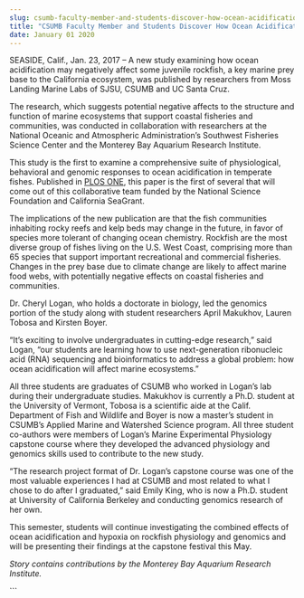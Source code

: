 ```yaml
---
slug: csumb-faculty-member-and-students-discover-how-ocean-acidification-affects-california-rockfish
title: "CSUMB Faculty Member and Students Discover How Ocean Acidification Affects California Rockfish"
date: January 01 2020
---
```


 
<p>
  SEASIDE, Calif., Jan. 23, 2017 – A new study examining how ocean acidification
  may negatively affect some juvenile rockfish, a key marine prey base to the
  California ecosystem, was published by researchers from Moss Landing Marine
  Labs of SJSU, CSUMB and UC Santa Cruz.
</p>
<p>
  The research, which suggests potential negative affects to the structure and
  function of marine ecosystems that support coastal fisheries and communities,
  was conducted in collaboration with researchers at the National Oceanic and
  Atmospheric Administration’s Southwest Fisheries Science Center and the
  Monterey Bay Aquarium Research Institute.
</p>
<p>
  This study is the first to examine a comprehensive suite of physiological,
  behavioral and genomic responses to ocean acidification in temperate fishes.
  Published in
  <a
    href="https://journals.plos.org/plosone/article?id=10.1371/journal.pone.0169670"
    >PLOS ONE</a
  >, this paper is the first of several that will come out of this collaborative
  team funded by the National Science Foundation and California SeaGrant.
</p>
<p>
  The implications of the new publication are that the fish communities
  inhabiting rocky reefs and kelp beds may change in the future, in favor of
  species more tolerant of changing ocean chemistry. Rockfish are the most
  diverse group of fishes living on the U.S. West Coast, comprising more than 65
  species that support important recreational and commercial fisheries. Changes
  in the prey base due to climate change are likely to affect marine food webs,
  with potentially negative effects on coastal fisheries and communities.
</p>
<p>
  Dr. Cheryl Logan, who holds a doctorate in biology, led the genomics portion
  of the study along with student researchers April Makukhov, Lauren Tobosa and
  Kirsten Boyer.
</p>
<p>
  “It’s exciting to involve undergraduates in cutting&#45;edge research,” said
  Logan, “our students are learning how to use next&#45;generation ribonucleic
  acid &#40;RNA&#41; sequencing and bioinformatics to address a global problem:
  how ocean acidification will affect marine ecosystems.”
</p>
<p>
  All three students are graduates of CSUMB who worked in Logan’s lab during
  their undergraduate studies. Makukhov is currently a Ph.D. student at the
  University of Vermont, Tobosa is a scientific aide at the Calif. Department of
  Fish and Wildlife and Boyer is now a master’s student in CSUMB’s Applied
  Marine and Watershed Science program. All three student co&#45;authors were
  members of Logan’s Marine Experimental Physiology capstone course where they
  developed the advanced physiology and genomics skills used to contribute to
  the new study.
</p>
<p>
  “The research project format of Dr. Logan’s capstone course was one of the
  most valuable experiences I had at CSUMB and most related to what I chose to
  do after I graduated,” said Emily King, who is now a Ph.D. student at
  University of California Berkeley and conducting genomics research of her own.
</p>
<p>
  This semester, students will continue investigating the combined effects of
  ocean acidification and hypoxia on rockfish physiology and genomics and will
  be presenting their findings at the capstone festival this May.
</p>
<p>
  <em
    >Story contains contributions by the Monterey Bay Aquarium Research
    Institute.</em
  >
</p>
```
